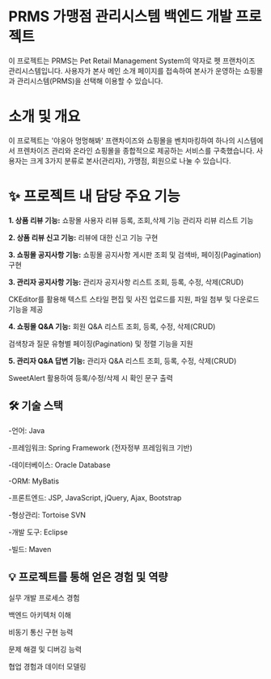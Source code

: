 #  PRMS 가맹점 관리시스템 백엔드 개발 프로젝트
이 프로젝트는  PRMS는 Pet Retail Management System의 약자로 펫 프랜차이즈 관리시스템입니다. 
사용자가 본사 메인 소개 페이지를 접속하여 본사가 운영하는 쇼핑몰과 관리시스템(PRMS)을 선택해 이용할 수 있습니다.

# 소개 및 개요
이 프로젝트는 '야옹아 멍멍해봐' 프랜차이즈와 쇼핑몰을 벤치마킹하여 하나의 시스템에서 
프렌차이즈 관리와 온라인 쇼핑몰을 종합적으로 제공하는 서비스를 구축했습니다. 
사용자는 크게 3가지 분류로 본사(관리자), 가맹점, 회원으로 나눌 수 있습니다.

# ✨ 프로젝트 내 담당 주요 기능
**1. 상품 리뷰 기능:**
쇼팡몰 사용자 리뷰 등록, 조회,삭제 기능
관리자 리뷰 리스트 기능 

**2. 상품 리뷰 신고 기능:**
리뷰에 대한 신고 기능 구현

**3. 쇼핑몰 공지사항 기능:**
쇼핑몰 공지사항 게시판 조회 및 검색바, 페이징(Pagination) 구현

**3. 관리자 공지사항 기능:**
관리자 공지사항 리스트 조회, 등록, 수정, 삭제(CRUD)

CKEditor를 활용해 텍스트 스타일 편집 및 사진 업로드를 지원, 파일 첨부 및 다운로드 기능을 제공

**4. 쇼핑몰 Q&A 기능:**
회원 Q&A 리스트 조회, 등록, 수정, 삭제(CRUD)

검색창과 질문 유형별 페이징(Pagination) 및 정렬 기능을 지원

**5. 관리자 Q&A 답변 기능:**
관리자 Q&A 리스트 조회, 등록, 수정, 삭제(CRUD)

SweetAlert 활용하여 등록/수정/삭제 시 확인 문구 출력

## 🛠️ 기술 스택
-언어: Java

-프레임워크: Spring Framework (전자정부 프레임워크 기반)

-데이터베이스: Oracle Database

-ORM: MyBatis

-프론트엔드: JSP, JavaScript, jQuery, Ajax, Bootstrap

-형상관리: Tortoise SVN

-개발 도구: Eclipse

-빌드: Maven


## 💡 프로젝트를 통해 얻은 경험 및 역량
실무 개발 프로세스 경험

백엔드 아키텍처 이해

비동기 통신 구현 능력

문제 해결 및 디버깅 능력

협업 경험과 데이터 모델링


